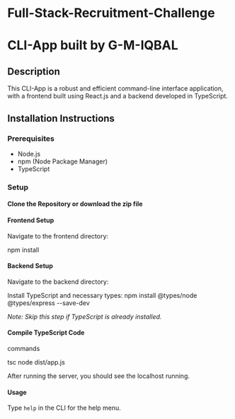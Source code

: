 # Full-Stack-Recruitment-Challenge
# CLI-App built by G-M-IQBAL 


## Description
This CLI-App is a robust and efficient command-line interface application, with a frontend built using React.js and a backend developed in TypeScript.

## Installation Instructions

### Prerequisites
- Node.js
- npm (Node Package Manager)
- TypeScript

### Setup

#### Clone the Repository or download the zip file

#### Frontend Setup
Navigate to the frontend directory:

npm install

#### Backend Setup
Navigate to the backend directory:

Install TypeScript and necessary types:
npm install @types/node @types/express --save-dev

*Note: Skip this step if TypeScript is already installed.*

#### Compile TypeScript Code

commands

tsc
node dist/app.js

After running the server, you should see the localhost running.

#### Usage
Type `help` in the CLI for the help menu.

